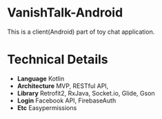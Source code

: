 # VanishTalk-Android
This is a client(Android) part of toy chat application.
# Technical Details
- **Language** Kotlin
- **Architecture** MVP, RESTful API, 
- **Library** Retrofit2, RxJava, Socket.io, Glide, Gson
- **Login** Facebook API, FirebaseAuth
- **Etc** Easypermissions
